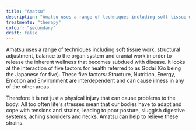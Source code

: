 ```yaml
---
title: "Amatsu"
description: "Amatsu uses a range of techniques including soft tissue work, structural adjustment, balance to the organ system and cranial work in order to release the inherent wellness that becomes subdued with disease."
treatments: "therapy"
colour: "secondary"
draft: false
---
```


Amatsu uses a range of techniques including soft tissue work, structural adjustment, balance to the organ system and cranial work in order to release the inherent wellness that becomes subdued with disease. It looks at the interaction of five factors for health referred to as Godai (Go being the Japanese for five). These five factors: Structure, Nutrition, Energy, Emotion and Environment are interdependent and can cause illness in any of the other areas.

Therefore it is not just a physical injury that can cause problems to the body. All too often life's stresses mean that our bodies have to adapt and cope with tensions and strains, leading to poor posture, sluggish digestive systems, aching shoulders and necks. Amatsu can help to relieve these strains.